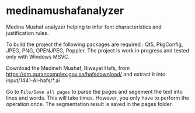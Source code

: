 # medinamushafanalyzer
Medina Mushaf analyzer helping to infer font characteristics and justification rules.

To build the project the following packages are required : Qt5, PkgConfig, JPEG, PNG, OPENJPEG, Poppler. The project is work in progress and tested only with Windows MSVC. 

Download the Medineh Mushaf, Riwayat Hafs, from https://dm.qurancomplex.gov.sa/hafsdownload/ and extract it into input/1441-AI-hafs/*.ai

Go to `File/Save all pages` to parse the pages and segement the text into lines and words. This will take times.
However, you only have to perform the operation once. The segmentation result is saved in the pages folder.


